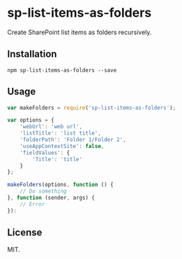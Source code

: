 # sp-list-items-as-folders
Create SharePoint list items as folders recursively.

## Installation
```
npm sp-list-items-as-folders --save
```

## Usage
```js
var makeFolders = require('sp-list-items-as-folders');

var options = {
    'webUrl': 'web url',
    'listTitle': 'list title',
    'folderPath': 'Folder 1/Folder 2',
    'useAppContextSite': false,
    'fieldValues': {
        'Title': 'title'
    }
};

makeFolders(options, function () {
    // Do something
}, function (sender, args) {
    // Error
}):
```

## License
MIT.
